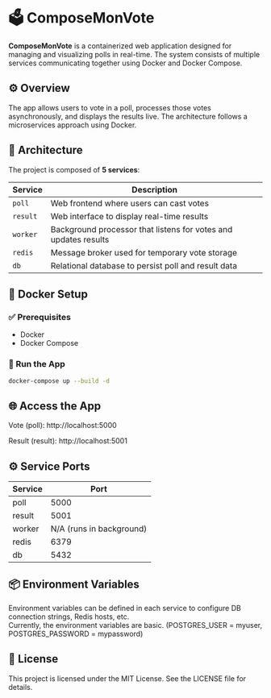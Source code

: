 # 🗳️ ComposeMonVote

**ComposeMonVote** is a containerized web application designed for managing and visualizing polls in real-time. The system consists of multiple services communicating together using Docker and Docker Compose.

## ⚙️ Overview

The app allows users to vote in a poll, processes those votes asynchronously, and displays the results live. The architecture follows a microservices approach using Docker.

## 🧩 Architecture

The project is composed of **5 services**:

| Service | Description |
|--------|-------------|
| `poll`   | Web frontend where users can cast votes |
| `result` | Web interface to display real-time results |
| `worker` | Background processor that listens for votes and updates results |
| `redis`  | Message broker used for temporary vote storage |
| `db`     | Relational database to persist poll and result data |

## 🐳 Docker Setup

### ✅ Prerequisites

- Docker
- Docker Compose

### 🚀 Run the App

```bash
docker-compose up --build -d
```

## 🌐 Access the App

Vote (poll): http://localhost:5000

Result (result): http://localhost:5001

## ⚙️ Service Ports

| Service | Port                     |
| ------- | ------------------------ |
| poll    | 5000                     |
| result  | 5001                     |
| worker  | N/A (runs in background) |
| redis   | 6379                     |
| db      | 5432                     |

## 📦 Environment Variables

Environment variables can be defined in each service to configure DB connection strings, Redis hosts, etc.  
Currently, the environment variables are basic. (POSTGRES_USER = myuser, POSTGRES_PASSWORD = mypassword)

## 📄 License

This project is licensed under the MIT License.
See the LICENSE file for details.



